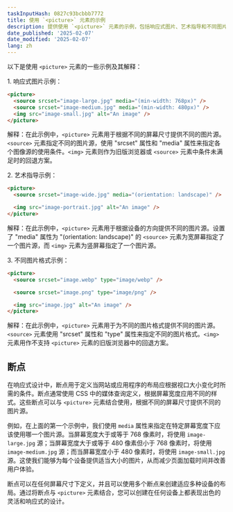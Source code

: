```yaml
---
taskInputHash: 0827c93bcbbb7772
title: 使用 `<picture>` 元素的示例
description: 提供使用 `<picture>` 元素的示例，包括响应式图片、艺术指导和不同图片格式的示例
date_published: '2025-02-07'
date_modified: '2025-02-07'
lang: zh
---
```

以下是使用 `<picture>` 元素的一些示例及其解释：

1\. 响应式图片示例：

```html
<picture>
  <source srcset="image-large.jpg" media="(min-width: 768px)" />
  <source srcset="image-medium.jpg" media="(min-width: 480px)" />
  <img src="image-small.jpg" alt="An image" />
</picture>
```

解释：在此示例中，`<picture>` 元素用于根据不同的屏幕尺寸提供不同的图片源。`<source>` 元素指定不同的图片源，使用 "srcset" 属性和 "media" 属性来指定各个图像源的使用条件。`<img>` 元素则作为旧版浏览器或 `<source>` 元素中条件未满足时的回退方案。

2\. 艺术指导示例：

```html
<picture>
  <source srcset="image-wide.jpg" media="(orientation: landscape)" />

  <img src="image-portrait.jpg" alt="An image" />
</picture>
```

解释：在此示例中，`<picture>` 元素用于根据设备的方向提供不同的图片源。设置了 "media" 属性为 "(orientation: landscape)" 的 `<source>` 元素为宽屏幕指定了一个图片源，而 `<img>` 元素为竖屏幕指定了一个图片源。

3\. 不同图片格式示例：

```html
<picture>
  <source srcset="image.webp" type="image/webp" />

  <source srcset="image.png" type="image/png" />

  <img src="image.jpg" alt="An image" />
</picture>
```

解释：在此示例中，`<picture>` 元素用于为不同的图片格式提供不同的图片源。`<source>` 元素使用 "srcset" 属性和 "type" 属性来指定不同的图片格式。`<img>` 元素用作不支持 `<picture>` 元素的旧版浏览器中的回退方案。

## 断点

在响应式设计中，断点用于定义当网站或应用程序的布局应根据视口大小变化时所需的条件。断点通常使用 CSS 中的媒体查询定义，根据屏幕宽度应用不同的样式。这些断点可以与 `<picture>` 元素结合使用，根据不同的屏幕尺寸提供不同的图片源。

例如，在上面的第一个示例中，我们使用 `media` 属性来指定在特定屏幕宽度下应该使用哪一个图片源。当屏幕宽度大于或等于 768 像素时，将使用 `image-large.jpg` 源；当屏幕宽度大于或等于 480 像素但小于 768 像素时，将使用 `image-medium.jpg` 源；而当屏幕宽度小于 480 像素时，将使用 `image-small.jpg` 源。这使我们能够为每个设备提供适当大小的图片，从而减少页面加载时间并改善用户体验。

断点可以在任何屏幕尺寸下定义，并且可以使用多个断点来创建适应多种设备的布局。通过将断点与 `<picture>` 元素结合，您可以创建在任何设备上都表现出色的灵活和响应式的设计。

